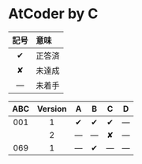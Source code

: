 # AtCoder by C #

|記号|意味|
|:-:|:-|
|&#x2714;|正答済|
|&#x2718;|未達成|
|&#x2014;|未着手|

|ABC|Version|A|B|C|D|
|:-:|:-:|:-:|:-:|:-:|:-:|
|001|1|&#x2714;|&#x2714;|&#x2714;|&#x2014;|
|   |2|&#x2014;|&#x2014;|&#x2718;|&#x2014;|
|069|1|&#x2014;|&#x2714;|&#x2014;|&#x2014;|
